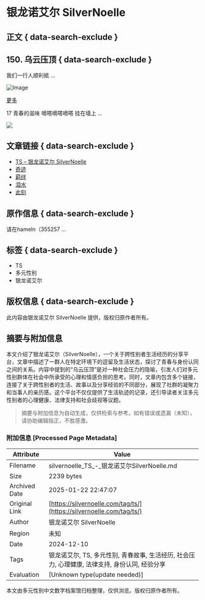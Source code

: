 # 银龙诺艾尔 SilverNoelle

## 正文 { data-search-exclude }


## 150. 乌云压顶 { data-search-exclude }
我们一行人顺利抵 …

![Image](https://silvernoelle.com/wp-content/uploads/2023/11/dallc2b7e-2023-10-17-08.57.53-e68f92e794bbe5b195e78eb0e4ba86e694bee5ada6e5908ee79a84e697b6e58589efbc8ce4b8a4e4bd8de697a5e69cace9ab98e4b8ade7949fe8b5b0e59ca8e59b9ee5aeb6e79a84e8b7afe4b88.webp?w=400)

[更多](https://silvernoelle.com/2024/12/10/ts%e8%bd%ac%e7%94%9f%e5%90%8e%e5%b0%b1%e5%81%9a%e9%9d%92%e6%a2%85%e7%ab%b9%e9%a9%ac%e7%b3%bb%e5%a5%b3%e4%b8%bb%e8%a7%92%e5%90%a7-17-18-%e9%9d%92%e6%98%a5%e7%9a%84%e6%bb%8b%e5%91%b3-%e6%88%91/)

17 青春的滋味 嘀嗒嘀嗒嘀嗒 挂在墙上 …

[![](https://i0.wp.com/silvernoelle.com/wp-content/uploads/2024/10/64c43bac-4596-49e8-be31-3c57c1691b12.png?resize=560%2C818&ssl=1)](https://silvernoelle.com/2024/12/08/%e6%97%85%e9%80%94%e7%bb%93%e6%9d%9f%e4%b9%8b%e5%90%8e%ef%bc%9ats%e8%bd%ac%e7%94%9f%e8%80%85%e4%b8%8e%e7%a9%bf%e8%b6%8a%e5%8b%87%e8%80%85%e7%9a%84%e6%95%85%e4%ba%8b-15/)

## 文章链接 { data-search-exclude }
- [TS – 银龙诺艾尔 SilverNoelle](https://silvernoelle.com/2025/01/09/ts%e4%ba%ba%e6%b8%a3%e7%a2%a7%e6%b1%a0%e5%b0%91%e5%a5%b3%e6%83%b3%e8%a2%ab%e5%af%9d%e5%8f%96-153%e8%af%9d-%e4%ba%8e%e6%98%af%e8%87%b3%e6%9a%97%e6%97%b6%e5%88%bb%e9%99%8d%e4%b8%b4/)
- [奇迹](https://silvernoelle.com/2025/01/09/ts%e4%ba%ba%e6%b8%a3%e7%a2%a7%e6%b1%a0%e5%b0%91%e5%a5%b3%e6%83%b3%e8%a2%ab%e5%af%9d%e5%8f%96-152%e8%af%9d-%e5%a5%87%e8%bf%b9/)
- [羁绊](https://silvernoelle.com/2025/01/09/ts%e4%ba%ba%e6%b8%a3%e7%a2%a7%e6%b1%a0%e5%b0%91%e5%a5%b3%e6%83%b3%e8%a2%ab%e5%af%9d%e5%8f%96-151%e8%af%9d-%e7%be%81%e7%bb%8a/)
- [泪水](https://silvernoelle.com/2024/12/09/ts%e4%ba%ba%e6%b8%a3%e7%a2%a7%e6%b1%a0%e5%b0%91%e5%a5%b3%e6%83%b3%e8%a2%ab%e5%af%9d%e5%8f%96-149%e8%af%9d-%e6%b3%aa%e6%b0%b4/)
- [此刻](https://silvernoelle.com/2024/12/09/ts%e4%ba%ba%e6%b8%a3%e7%a2%a7%e6%b1%a0%e5%b0%91%e5%a5%b3%e6%83%b3%e8%a2%ab%e5%af%9d%e5%8f%96-148%e8%af%9d-%e6%80%92%e7%81%ab%e4%b8%ad%e7%83%a7%e7%9a%84%e6%8b%92%e7%bb%9d/)

## 原作信息 { data-search-exclude }
请在hameln（355257 …

## 标签 { data-search-exclude }
- TS
- 多元性别
- 银龙诺艾尔

## 版权信息 { data-search-exclude }
此内容由银龙诺艾尔 SilverNoelle 提供，版权归原作者所有。
<!-- tcd_original_link https://silvernoelle.com/tag/ts/ -->


## 摘要与附加信息

<!-- tcd_abstract -->
本文介绍了银龙诺艾尔（SilverNoelle），一个关于跨性别者生活经历的分享平台，文章中描述了一群人在特定环境下的逗留及生活状态，探讨了青春与身份认同之间的关系。内容中提到的“乌云压顶”是对一种社会压力的隐喻，引发人们对多元性别群体在社会中所承受的心理和情感负担的思考。同时，文章内包含多个链接，连接了关于跨性别者的生活、故事以及分享经验的不同部分，展现了社群的凝聚力和当事人的亲历感。这个平台不仅仅提供了生活轨迹的记录，还引导读者关注多元性别者的心理健康、法律支持和社会歧视等议题。
<!-- tcd_abstract_end -->

> 摘要与附加信息为自动生成，仅供检索与参考。如有错误或遗漏（未知），请协助编辑指正，不胜感激。

### 附加信息 [Processed Page Metadata]

| Attribute       | Value                                  |
|-----------------|----------------------------------------|
| Filename        | silvernoelle_TS_-_银龙诺艾尔SilverNoelle.md                             |
| Size            | 2239 bytes                           |
| Archived Date   | 2025-01-22 22:47:07                             |
| Original Link   | [https://silvernoelle.com/tag/ts/](https://silvernoelle.com/tag/ts/)                       |
| Author          | 银龙诺艾尔 SilverNoelle                               |
| Region          | 未知                               |
| Date            | 2024-12-10                                 |
| Tags            | 银龙诺艾尔, TS, 多元性别, 青春故事, 生活经历, 社会压力, 心理健康, 法律支持, 身份认同, 经验分享                                 |
| Evaluation            | [Unknown type(update needed)]                                 |
<!-- tcd_table_end -->

本文由多元性别中文数字档案馆归档整理，仅供浏览。版权归原作者所有。
